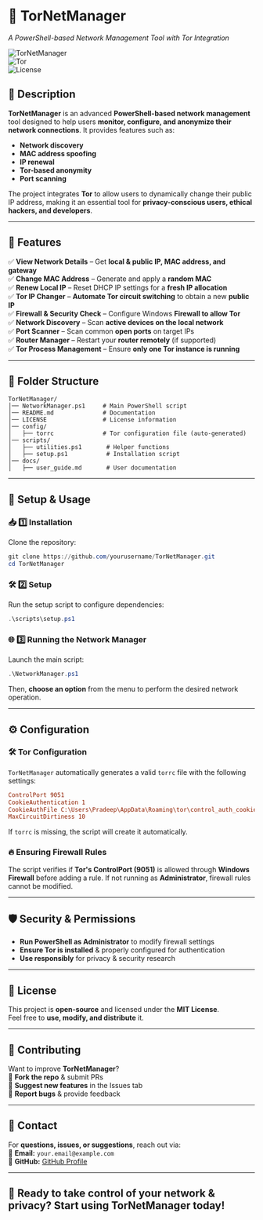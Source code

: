# 🚀 TorNetManager

*A PowerShell-based Network Management Tool with Tor Integration*

![TorNetManager](https://img.shields.io/badge/PowerShell-Network--Tool-blue.svg)  
![Tor](https://img.shields.io/badge/Tor-Privacy-purple.svg)  
![License](https://img.shields.io/badge/License-MIT-green.svg)  

## 📜 Description
**TorNetManager** is an advanced **PowerShell-based network management** tool designed to help users **monitor, configure, and anonymize their network connections**. It provides features such as:

- **Network discovery**
- **MAC address spoofing**
- **IP renewal**
- **Tor-based anonymity**
- **Port scanning**

The project integrates **Tor** to allow users to dynamically change their public IP address, making it an essential tool for **privacy-conscious users, ethical hackers, and developers**.

---

## 🔹 Features
✅ **View Network Details** – Get **local & public IP, MAC address, and gateway**  
✅ **Change MAC Address** – Generate and apply a **random MAC**  
✅ **Renew Local IP** – Reset DHCP IP settings for a **fresh IP allocation**  
✅ **Tor IP Changer** – **Automate Tor circuit switching** to obtain a new **public IP**  
✅ **Firewall & Security Check** – Configure Windows **Firewall to allow Tor**  
✅ **Network Discovery** – Scan **active devices on the local network**  
✅ **Port Scanner** – Scan common **open ports** on target IPs  
✅ **Router Manager** – Restart your **router remotely** (if supported)  
✅ **Tor Process Management** – Ensure **only one Tor instance is running**  

---

## 📂 Folder Structure
```
TorNetManager/
│── NetworkManager.ps1     # Main PowerShell script
│── README.md              # Documentation
│── LICENSE                # License information
│── config/
│   ├── torrc              # Tor configuration file (auto-generated)
│── scripts/
│   ├── utilities.ps1       # Helper functions
│   ├── setup.ps1           # Installation script
│── docs/
│   ├── user_guide.md       # User documentation
```

---

## 📖 Setup & Usage

### 📥 1️⃣ Installation
Clone the repository:
```powershell
git clone https://github.com/yourusername/TorNetManager.git
cd TorNetManager
```

### 🛠 2️⃣ Setup
Run the setup script to configure dependencies:
```powershell
.\scripts\setup.ps1
```

### 🌐 3️⃣ Running the Network Manager
Launch the main script:
```powershell
.\NetworkManager.ps1
```
Then, **choose an option** from the menu to perform the desired network operation.

---

## ⚙️ Configuration
### 🛠 **Tor Configuration**
`TorNetManager` automatically generates a valid `torrc` file with the following settings:

```ini
ControlPort 9051
CookieAuthentication 1
CookieAuthFile C:\Users\Pradeep\AppData\Roaming\tor\control_auth_cookie
MaxCircuitDirtiness 10
```
If `torrc` is missing, the script will create it automatically.

### 🔥 **Ensuring Firewall Rules**
The script verifies if **Tor's ControlPort (9051)** is allowed through **Windows Firewall** before adding a rule. If not running as **Administrator**, firewall rules cannot be modified.

---

## 🛡️ Security & Permissions
- **Run PowerShell as Administrator** to modify firewall settings  
- **Ensure Tor is installed** & properly configured for authentication  
- **Use responsibly** for privacy & security research  

---

## 📜 License
This project is **open-source** and licensed under the **MIT License**.  
Feel free to **use, modify, and distribute** it.

---

## 🤝 Contributing
Want to improve **TorNetManager**?  
🔹 **Fork the repo** & submit PRs  
🔹 **Suggest new features** in the Issues tab  
🔹 **Report bugs** & provide feedback  

---

## 📢 Contact
For **questions, issues, or suggestions**, reach out via:  
📧 **Email:** `your.email@example.com`  
🐙 **GitHub:** [GitHub Profile](https://github.com/yourusername)  

---

## 🚀 Ready to take control of your network & privacy? Start using **TorNetManager** today!

